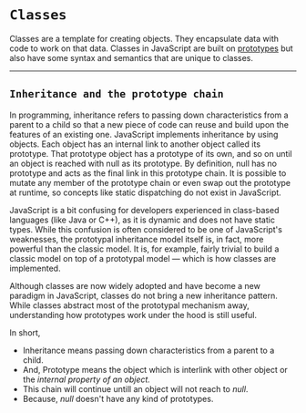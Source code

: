 # `Classes`

Classes are a template for creating objects. They encapsulate data with code to work on that data. Classes in JavaScript are built on [prototypes](#inheritance-and-the-prototype-chain) but also have some syntax and semantics that are unique to classes.

---

## `Inheritance and the prototype chain`

In programming, inheritance refers to passing down characteristics from a parent to a child so that a new piece of code can reuse and build upon the features of an existing one. JavaScript implements inheritance by using objects. Each object has an internal link to another object called its prototype. That prototype object has a prototype of its own, and so on until an object is reached with null as its prototype. By definition, null has no prototype and acts as the final link in this prototype chain. It is possible to mutate any member of the prototype chain or even swap out the prototype at runtime, so concepts like static dispatching do not exist in JavaScript.

JavaScript is a bit confusing for developers experienced in class-based languages (like Java or C++), as it is dynamic and does not have static types. While this confusion is often considered to be one of JavaScript's weaknesses, the prototypal inheritance model itself is, in fact, more powerful than the classic model. It is, for example, fairly trivial to build a classic model on top of a prototypal model — which is how classes are implemented.

Although classes are now widely adopted and have become a new paradigm in JavaScript, classes do not bring a new inheritance pattern. While classes abstract most of the prototypal mechanism away, understanding how prototypes work under the hood is still useful.

In short,

- Inheritance means passing down characteristics from a parent to a child.
- And, Prototype means the object which is interlink with other object or the _internal property of an object._
- This chain will continue untill an object will not reach to _null_.
- Because, _null_ doesn't have any kind of prototypes.

